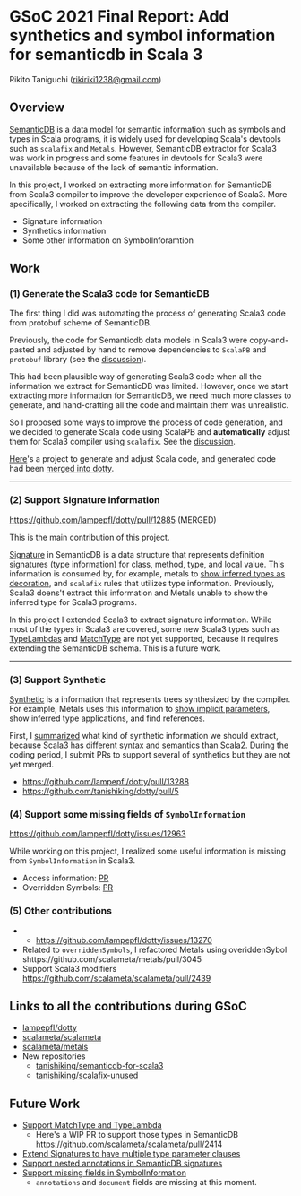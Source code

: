 # GSoC 2021 Final Report: Add synthetics and symbol information for semanticdb in Scala 3
Rikito Taniguchi (rikiriki1238@gmail.com)

## Overview
[SemanticDB](https://scalameta.org/docs/semanticdb/guide.html) is a data model for semantic information such as symbols and types in Scala programs, it is widely used for developing Scala's devtools such as `scalafix` and `Metals`. However, SemanticDB extractor for Scala3 was work in progress and some features in devtools for Scala3 were unavailable because of the lack of semantic information.

In this project, I worked on extracting more information for SemanticDB from Scala3 compiler to improve the developer experience of Scala3. More specifically, I worked on extracting the following data from the compiler.

- Signature information
- Synthetics information
- Some other information on SymbolInforamtion

## Work
### (1) Generate the Scala3 code for SemanticDB
The first thing I did was automating the process of generating Scala3 code from protobuf scheme of SemanticDB.

Previously, the code for Semanticdb data models in Scala3 were copy-and-pasted and adjusted by hand to remove dependencies to `ScalaPB` and `protobuf` library (see the [discussion](https://github.com/scalameta/metals/discussions/2593#discussioncomment-529949)).

This had been plausible way of generating Scala3 code when all the information we extract for SemanticDB was limited. However, once we start extracting more information for SemanticDB, we need much more classes to generate, and hand-crafting all the code and maintain them was unrealistic.

So I proposed some ways to improve the process of code generation, and we decided to generate Scala code using ScalaPB and **automatically** adjust them for Scala3 compiler using `scalafix`. See the [discussion](https://github.com/scalameta/scalameta/issues/2367).

[Here](https://github.com/tanishiking/semanticdb-for-scala3)'s a project to generate and adjust Scala code, and generated code had been [merged into dotty](https://github.com/lampepfl/dotty/pull/12780).

---

### (2) Support Signature information
https://github.com/lampepfl/dotty/pull/12885 (MERGED)

This is the main contribution of this project.

[Signature](https://scalameta.org/docs/semanticdb/specification.html#signature) in SemanticDB is a data structure that represents definition signatures (type information) for class, method, type, and local value. This information is consumed by, for example, metals to [show inferred types as decoration](https://scalameta.org/metals/blog/2021/02/24/tungsten/#type-decorations-for-definitions), and `scalafix` rules that utilizes type information. Previously, Scala3 doens't extract this information and Metals unable to show the inferred type for Scala3 programs.

In this project I extended Scala3 to extract signature information. While most of the types in Scala3 are covered, some new Scala3 types such as [TypeLambdas](https://docs.scala-lang.org/scala3/reference/new-types/type-lambdas-spec.html) and [MatchType](https://docs.scala-lang.org/scala3/reference/new-types/match-types.html) are not yet supported, because it requires extending the SemanticDB schema. This is a future work.

---

### (3) Support Synthetic
[Synthetic](https://scalameta.org/docs/semanticdb/specification.html#synthetic) is a information that represents trees synthesized by the compiler. For example, Metals uses this information to [show implicit parameters](https://scalameta.org/metals/docs/#implicit-decorations), show inferred type applications, and find references.

First, I [summarized](https://github.com/lampepfl/dotty/issues/13135) what kind of synthetic information we should extract, because Scala3 has different syntax and semantics than Scala2. During the coding period, I submit PRs to support several of synthetics but they are not yet merged.

- https://github.com/lampepfl/dotty/pull/13288
- https://github.com/tanishiking/dotty/pull/5


### (4) Support some missing fields of `SymbolInformation`
https://github.com/lampepfl/dotty/issues/12963

While working on this project, I realized some useful information is missing from `SymbolInformation` in Scala3.

- Access information: [PR](https://github.com/lampepfl/dotty/pull/12964)
- Overridden Symbols: [PR](https://github.com/lampepfl/dotty/pull/13295)

### (5) Other contributions
- 
  - https://github.com/lampepfl/dotty/issues/13270
- Related to `overriddenSymbols`, I refactored Metals using overiddenSybol shttps://github.com/scalameta/metals/pull/3045
- Support Scala3 modifiers
https://github.com/scalameta/scalameta/pull/2439

## Links to all the contributions during GSoC
- [lampepfl/dotty](https://github.com/lampepfl/dotty/issues?q=author%3Atanishiking+created%3A2021-06-01..2021-08-17)
- [scalameta/scalameta](https://github.com/scalameta/scalameta/issues?q=author%3Atanishiking+created%3A2021-06-01..2021-08-17)
- [scalameta/metals](https://github.com/scalameta/metals/issues?q=author%3Atanishiking+created%3A2021-06-01..2021-08-17)
- New repositories
  - [tanishiking/semanticdb-for-scala3](https://github.com/tanishiking/semanticdb-for-scala3)
  - [tanishiking/scalafix-unused](https://github.com/tanishiking/scalafix-unused)

## Future Work
- [Support MatchType and TypeLambda](https://github.com/lampepfl/dotty/issues/12766)
  - Here's a WIP PR to support those types in SemanticDB https://github.com/scalameta/scalameta/pull/2414
- [Extend Signatures to have multiple type parameter clauses](https://github.com/scalameta/scalameta/issues/2450)
- [Support nested annotations in SemanticDB signatures](https://github.com/lampepfl/dotty/issues/13291)
- [Support missing fields in SymbolInformation](https://github.com/lampepfl/dotty/issues/12963)
  - `annotations` and `document` fields are missing at this moment.
